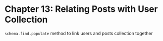# Chapter 13: Relating Posts with User Collection

`schema.find.populate` method to link users and posts collection together

